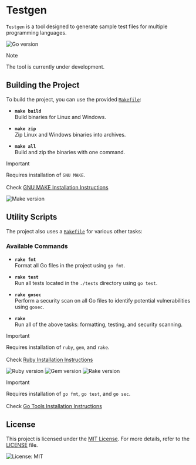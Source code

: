 # Testgen

`Testgen` is a tool designed to generate sample test files for multiple programming languages.

![Go version](https://img.shields.io/badge/Go-1.23-blue)

> [!NOTE]  
> The tool is currently under development.

## Building the Project

To build the project, you can use the provided [`Makefile`](Makefile):

- **`make build`**  
  Build binaries for Linux and Windows.

- **`make zip`**  
  Zip Linux and Windows binaries into archives.

- **`make all`**  
  Build and zip the binaries with one command.

> [!IMPORTANT]  
> Requires installation of `GNU MAKE`.<br><br>
> Check [GNU MAKE Installation Instructions](INSTALL.md#gnu-make)

![Make version](https://img.shields.io/badge/Make-4.3-red)

## Utility Scripts

The project also uses a [`Rakefile`](Rakefile) for various other tasks:

### Available Commands

- **`rake fmt`**  
  Format all Go files in the project using `go fmt`.

- **`rake test`**  
  Run all tests located in the `./tests` directory using `go test`.

- **`rake gosec`**  
  Perform a security scan on all Go files to identify potential vulnerabilities using `gosec`.

- **`rake`**  
  Run all of the above tasks: formatting, testing, and security scanning.

> [!IMPORTANT]  
> Requires installation of `ruby`, `gem`, and `rake`.<br><br>
> Check [Ruby Installation Instructions](INSTALL.md#ruby--gem--rake)

![Ruby version](https://img.shields.io/badge/Ruby-3.0-red)
![Gem version](https://img.shields.io/badge/Gem-3.3.5-red)
![Rake version](https://img.shields.io/badge/Rake-13.2.1-red)

> [!IMPORTANT]  
> Requires installation of `go fmt`, `go test`, and `go sec`.<br><br>
> Check [Go Tools Installation Instructions](INSTALL.md#gofmt--gotest--gosec)

## License
This project is licensed under the [MIT License](https://opensource.org/license/mit). For more details, refer to the [LICENSE](LICENSE) file.

![License: MIT](https://img.shields.io/badge/License-MIT-purple)
